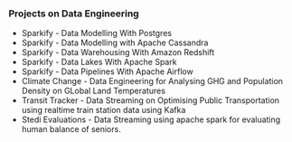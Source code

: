 ### Projects on Data Engineering
- Sparkify - Data Modelling With Postgres
- Sparkify - Data Modelling with Apache Cassandra
- Sparkify - Data Warehousing With Amazon Redshift
- Sparkify - Data Lakes With Apache Spark
- Sparkify - Data Pipelines With Apache Airflow
- Climate Change - Data Engineering for Analysing GHG and Population Density on GLobal Land Temperatures
- Transit Tracker - Data Streaming on Optimising Public Transportation using realtime train station data using Kafka
- Stedi Evaluations - Data Streaming using apache spark for evaluating human balance of seniors.

